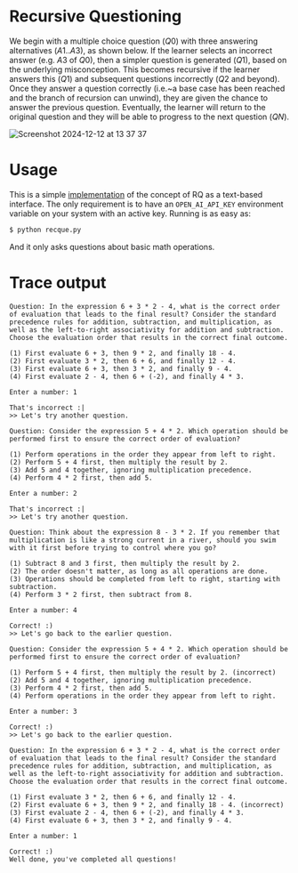 # Recursive Questioning

We begin with a multiple choice question ($Q0$) with three answering alternatives ($A1..A3$), as shown below. If the learner selects an incorrect answer (e.g. $A3$ of $Q0$), then a simpler question is generated ($Q1$), based on the underlying misconception. This becomes recursive if the learner answers this ($Q1$) and subsequent questions incorrectly ($Q2$ and beyond). Once they answer a question correctly (i.e.~a base case has been reached and the branch of recursion can unwind), they are given the chance to answer the previous question. Eventually, the learner will return to the original question and they will be able to progress to the next question ($QN$).

![Screenshot 2024-12-12 at 13 37 37](https://github.com/user-attachments/assets/8b60dc82-c913-4553-9f1a-84e96efb4e9f)

# Usage
This is a simple [implementation](https://github.com/rjglasse/recque/blob/main/recque.py) of the concept of RQ as a text-based interface. The only requirement is to have an `OPEN_AI_API_KEY` environment variable on your system with an active key. Running is as easy as:

```bash
$ python recque.py
```

And it only asks questions about basic math operations.

# Trace output
```
Question: In the expression 6 + 3 * 2 - 4, what is the correct order of evaluation that leads to the final result? Consider the standard precedence rules for addition, subtraction, and multiplication, as well as the left-to-right associativity for addition and subtraction. Choose the evaluation order that results in the correct final outcome.

(1) First evaluate 6 + 3, then 9 * 2, and finally 18 - 4.
(2) First evaluate 3 * 2, then 6 + 6, and finally 12 - 4.
(3) First evaluate 6 + 3, then 3 * 2, and finally 9 - 4.
(4) First evaluate 2 - 4, then 6 + (-2), and finally 4 * 3.

Enter a number: 1

That's incorrect :|
>> Let's try another question.

Question: Consider the expression 5 + 4 * 2. Which operation should be performed first to ensure the correct order of evaluation?

(1) Perform operations in the order they appear from left to right.
(2) Perform 5 + 4 first, then multiply the result by 2.
(3) Add 5 and 4 together, ignoring multiplication precedence.
(4) Perform 4 * 2 first, then add 5.

Enter a number: 2

That's incorrect :|
>> Let's try another question.

Question: Think about the expression 8 - 3 * 2. If you remember that multiplication is like a strong current in a river, should you swim with it first before trying to control where you go?

(1) Subtract 8 and 3 first, then multiply the result by 2.
(2) The order doesn't matter, as long as all operations are done.
(3) Operations should be completed from left to right, starting with subtraction.
(4) Perform 3 * 2 first, then subtract from 8.

Enter a number: 4

Correct! :)
>> Let's go back to the earlier question.

Question: Consider the expression 5 + 4 * 2. Which operation should be performed first to ensure the correct order of evaluation?

(1) Perform 5 + 4 first, then multiply the result by 2. (incorrect)
(2) Add 5 and 4 together, ignoring multiplication precedence.
(3) Perform 4 * 2 first, then add 5.
(4) Perform operations in the order they appear from left to right.

Enter a number: 3

Correct! :)
>> Let's go back to the earlier question.

Question: In the expression 6 + 3 * 2 - 4, what is the correct order of evaluation that leads to the final result? Consider the standard precedence rules for addition, subtraction, and multiplication, as well as the left-to-right associativity for addition and subtraction. Choose the evaluation order that results in the correct final outcome.

(1) First evaluate 3 * 2, then 6 + 6, and finally 12 - 4.
(2) First evaluate 6 + 3, then 9 * 2, and finally 18 - 4. (incorrect)
(3) First evaluate 2 - 4, then 6 + (-2), and finally 4 * 3.
(4) First evaluate 6 + 3, then 3 * 2, and finally 9 - 4.

Enter a number: 1

Correct! :)
Well done, you've completed all questions!
```
